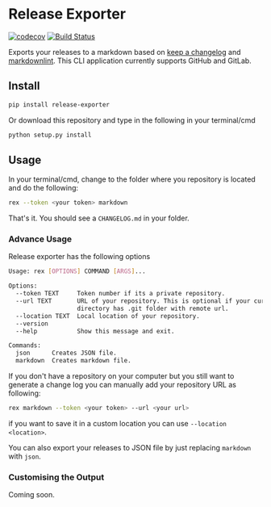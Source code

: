 # Release Exporter

[![codecov](https://codecov.io/gh/akshaybabloo/release-exporter/branch/master/graph/badge.svg)](https://codecov.io/gh/akshaybabloo/release-exporter) [![Build Status](https://travis-ci.org/akshaybabloo/release-exporter.svg?branch=master)](https://travis-ci.org/akshaybabloo/release-exporter)

Exports your releases to a markdown based on [keep a changelog](http://keepachangelog.com/en/1.0.0/) and [markdownlint](https://github.com/DavidAnson/markdownlint). This CLI application currently supports GitHub and GitLab.

## Install

```bash
pip install release-exporter
```

Or download this repository and type in the following in your terminal/cmd

```bash
python setup.py install
```

## Usage

In your terminal/cmd, change to the folder where you repository is located and do the following:

```bash
rex --token <your token> markdown
```

That's it. You should see a `CHANGELOG.md` in your folder.


### Advance Usage

Release exporter has the following options

```bash
Usage: rex [OPTIONS] COMMAND [ARGS]...

Options:
  --token TEXT     Token number if its a private repository.
  --url TEXT       URL of your repository. This is optional if your current
                   directory has .git folder with remote url.
  --location TEXT  Local location of your repository.
  --version
  --help           Show this message and exit.

Commands:
  json      Creates JSON file.
  markdown  Creates markdown file.
```

If you don't have a repository on your computer but you still want to generate a change log you can manually add your repository URL as following:

```bash
rex markdown --token <your token> --url <your url>
```

if you want to save it in a custom location you can use `--location <location>`.

You can also export your releases to JSON file by just replacing `markdown` with `json`.

### Customising the Output

Coming soon.
